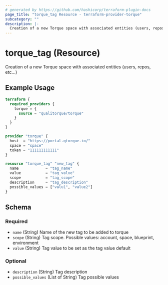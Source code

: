 ```yaml
---
# generated by https://github.com/hashicorp/terraform-plugin-docs
page_title: "torque_tag Resource - terraform-provider-torque"
subcategory: ""
description: |-
  Creation of a new Torque space with associated entities (users, repos, etc...)
---
```


# torque_tag (Resource)

Creation of a new Torque space with associated entities (users, repos, etc...)

## Example Usage

```terraform
terraform {
  required_providers {
    torque = {
      source = "qualitorque/torque"
    }
  }
}

provider "torque" {
  host  = "https://portal.qtorque.io/"
  space = "space"
  token = "111111111111"
}

resource "torque_tag" "new_tag" {
  name            = "tag_name"
  value           = "tag_value"
  scope           = "tag_scope"
  description     = "tag_description"
  possible_values = ["valu1", "value2"]
}
```

<!-- schema generated by tfplugindocs -->
## Schema

### Required

- `name` (String) Name of the new tag to be added to torque
- `scope` (String) Tag scope. Possible values: account, space, blueprint, environment
- `value` (String) Tag value to be set as the tag value default

### Optional

- `description` (String) Tag description
- `possible_values` (List of String) Tag possible values
